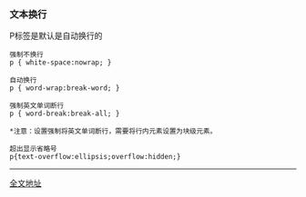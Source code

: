 


### 文本换行
P标签是默认是自动换行的
```
强制不换行 
p { white-space:nowrap; }

自动换行 
p { word-wrap:break-word; }

强制英文单词断行 
p { word-break:break-all; }

*注意：设置强制将英文单词断行，需要将行内元素设置为块级元素。

超出显示省略号 
p{text-overflow:ellipsis;overflow:hidden;}
```
---------------------
[全文地址](https://blog.csdn.net/nosayno/article/details/67632534?utm_source=copy)